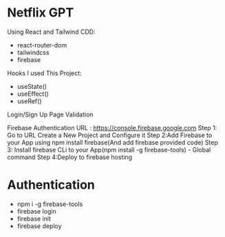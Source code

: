 # Netflix GPT
 
 Using React and Tailwind CDD:
  - react-router-dom
  - tailwindcss
  - firebase
  
 Hooks I used This Project:
  - useState()
  - useEffect()
  - useRef()
  
 Login/Sign Up Page
 Validation
 
 Firebase Authentication URL : https://console.firebase.google.com
 Step 1: Go to URL Create a New Project and Configure it
 Step 2:Add Firebase to your App using npm install firebase(And add firebase provided code)
 Step 3: Install firebase CLi to your App(npm install -g firebase-tools) - Global command
 Step 4:Deploy to firebase hosting
 # Authentication
  - npm i -g firebase-tools
  - firebase login
  - firebase init
  - firebase deploy